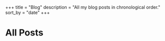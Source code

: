 +++
title = "Blog"
description = "All my blog posts in chronological order."
sort_by = "date"
+++

# All Posts
